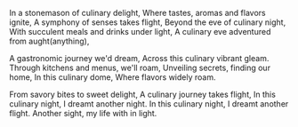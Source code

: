 In a stonemason of culinary delight,
Where tastes, aromas and flavors ignite,
A symphony of senses takes flight,
Beyond the eve of culinary night,
With succulent meals and drinks under light,
A culinary eve adventured from aught(anything),

A gastronomic journey we'd dream,
Across this culinary vibrant gleam.
Through kitchens and menus, we'll roam,
Unveiling secrets, finding our home,
In this culinary dome,
Where flavors widely roam.

From savory bites to sweet delight,
A culinary journey takes flight,
In this culinary night, I dreamt another night.
In this culinary night, I dreamt another flight.
Another sight, my life with in light.
